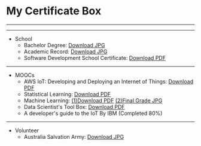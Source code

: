 # My Certificate Box

***


***

* School
    * Bachelor Degree: [Download JPG](https://raw.githubusercontent.com/leehaesung/00-CertificateBox/master/00_CertificateBox/degree_HaeSungLee.jpg)
    * Academic Record: [Download JPG](https://raw.githubusercontent.com/leehaesung/00-CertificateBox/master/00_CertificateBox/Academic%20Record_HaeSungLee.jpg)
    * Software Development School Certificate: [Download PDF](https://github.com/leehaesung/00-CertificateBox/raw/master/00_CertificateBox/Certificate_SCBIT_College.pdf) 
    
***

* MOOCs
    * AWS IoT: Developing and Deploying an Internet of Things: [Download PDF](https://github.com/leehaesung/00-CertificateBox/raw/master/00_CertificateBox/AWS_IoT-%20Developing_and_Deploying_an_Internet_of_Things.pdf)
    * Statistical Learning: [Download PDF](https://github.com/leehaesung/00-CertificateBox/raw/master/00_CertificateBox/Certificate_Statistical%20Learning_Stanford_HSLEE.pdf)
    * Machine Learning: 
    [(1)Download PDF](https://github.com/leehaesung/00-CertificateBox/raw/master/00_CertificateBox/MachineLearningCoursera%20W256TMG3R5H8.pdf)
    [(2)Final Grade JPG](https://raw.githubusercontent.com/leehaesung/00-CertificateBox/master/00_CertificateBox/ML_result_HSLEE.png)
    * Data Scientist's Tool Box: [Download PDF](https://github.com/leehaesung/00-CertificateBox/blob/master/00_CertificateBox/Certificate_The%20Data%20Scientist%E2%80%99s%20Toolbox.pdf)
    * A developer's guide to the IoT By IBM (Completed 80%)
    

***

* Volunteer
    * Australia Salvation Army: [Download JPG](https://raw.githubusercontent.com/leehaesung/00-CertificateBox/master/00_CertificateBox/The%20Salvation%20Army_Certificate02_B.jpg)
